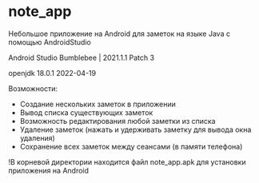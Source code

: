 # note_app
Небольшое приложение на Android для заметок на языке Java с помощью AndroidStudio

Android Studio Bumblebee | 2021.1.1 Patch 3

openjdk 18.0.1 2022-04-19

Возможности:

- Создание нескольких заметок в приложении
- Вывод списка существующих заметок
- Возможность редактирования любой заметки из списка
- Удаление заметок (нажать и удерживать заметку для вывода окна удаления)
- Сохранение всех заметок между сеансами (в памяти телефона)

!В корневой директории находится файл note_app.apk для установки приложения на Android
